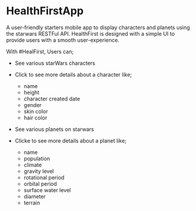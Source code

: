 # HealthFirstApp
A user-friendly starters mobile app to display characters and planets using the starwars RESTFul API. HealthFirst is designed with a simple UI to provide users with a smooth user-experience. 

With #HealFirst, Users can; 
- See various starWars characters 
- Click to see more details about a character like;
    - name 
    - height 
    - character created date 
    - gender 
    - skin color
    - hair color
    
 - See various planets on starwars
 - Clicke to see more details about a planet like;
    - name 
    - population
    - climate 
    - gravity level
    - rotational period
    - orbital period
    - surface water level
    - diameter
    - terrain





